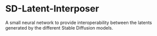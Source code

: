 # SD-Latent-Interposer
A small neural network to provide interoperability between the latents generated by the different Stable Diffusion models.
